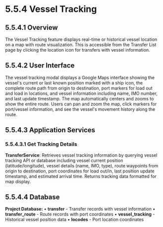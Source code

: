 # 5.5.4 Vessel Tracking

## 5.5.4.1 Overview

The Vessel Tracking feature displays real-time or historical vessel location on a map with route visualization. This is accessible from the Transfer List page by clicking the location icon for transfers with vessel information.

## 5.5.4.2 User Interface

The vessel tracking modal displays a Google Maps interface showing the vessel's current or last known position marked with a ship icon, the complete route path from origin to destination, port markers for load out and load in locations, and vessel information including name, IMO number, and last update timestamp. The map automatically centers and zooms to show the entire route. Users can pan and zoom the map, click markers for port/vessel information, and see the vessel's movement history along the route.

## 5.5.4.3 Application Services

### 5.5.4.3.1 Get Tracking Details

**TransferService**: Retrieves vessel tracking information by querying vessel tracking API or database including vessel current position (latitude/longitude), vessel details (name, IMO, type), route waypoints from origin to destination, port coordinates for load out/in, last position update timestamp, and estimated arrival time. Returns tracking data formatted for map display.

## 5.5.4.4 Database

**Project Database:**
• **transfer** - Transfer records with vessel information
• **transfer_route** - Route records with port coordinates
• **vessel_tracking** - Historical vessel position data
• **locodes** - Port location coordinates
